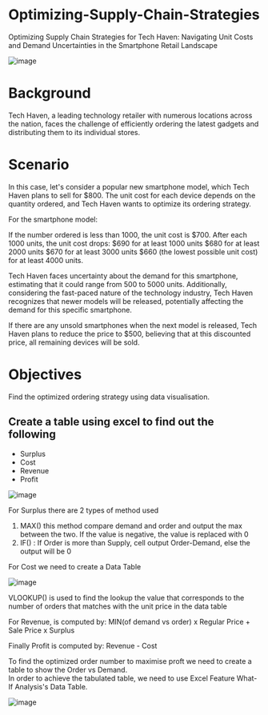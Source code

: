 # Optimizing-Supply-Chain-Strategies
Optimizing Supply Chain Strategies for Tech Haven: Navigating Unit Costs and Demand Uncertainties in the Smartphone Retail Landscape

![image](https://github.com/Lawrence-le/Optimizing-Supply-Chain-Strategies/assets/151991077/62b649a4-52e6-48e4-a520-226685b09553)

# Background
Tech Haven, a leading technology retailer with numerous locations across the nation, faces the challenge of efficiently ordering the latest gadgets and distributing them to its individual stores. 

# Scenario
In this case, let's consider a popular new smartphone model, which Tech Haven plans to sell for $800. The unit cost for each device depends on the quantity ordered, and Tech Haven wants to optimize its ordering strategy.

For the smartphone model:

If the number ordered is less than 1000, the unit cost is $700.
After each 1000 units, the unit cost drops:
$690 for at least 1000 units
$680 for at least 2000 units
$670 for at least 3000 units
$660 (the lowest possible unit cost) for at least 4000 units.

Tech Haven faces uncertainty about the demand for this smartphone, estimating that it could range from 500 to 5000 units. Additionally, considering the fast-paced nature of the technology industry, Tech Haven recognizes that newer models will be released, potentially affecting the demand for this specific smartphone.

If there are any unsold smartphones when the next model is released, Tech Haven plans to reduce the price to $500, believing that at this discounted price, all remaining devices will be sold.

# Objectives
Find the optimized ordering strategy using data visualisation.

## Create a table using excel to find out the following
* Surplus
* Cost
* Revenue
* Profit

![image](https://github.com/Lawrence-le/Optimizing-Supply-Chain-Strategies/assets/151991077/47676847-677c-4978-8fbf-b5d95b7e90dd)

For Surplus there are 2 types of method used
1. MAX() this method compare demand and order and output the max between the two. If the value is negative, the value is replaced with 0
2. IF() : If Order is more than Supply, cell output Order-Demand, else the output will be 0

For Cost we need to create a Data Table

![image](https://github.com/Lawrence-le/Optimizing-Supply-Chain-Strategies/assets/151991077/6ea6d913-aac1-40f6-88c2-f0c0b3822c35)


VLOOKUP() is used to find the lookup the value that corresponds to the number of orders that matches with the unit price in the data table

For Revenue, is computed by:
MIN(of demand vs order) x Regular Price + Sale Price x  Surplus

Finally Profit is computed by:
Revenue - Cost

To find the optimized order number to maximise proft we need to create a table to show the Order vs Demand.  
In order to achieve the tabulated table, we need to use Excel Feature What-If Analysis's Data Table.

![image](https://github.com/Lawrence-le/Optimizing-Supply-Chain-Strategies/assets/151991077/29b9212f-6015-4c1c-8bd0-1b14345e9e65)




